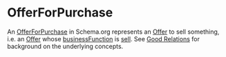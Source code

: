 # OfferForPurchase

An <a class="localLink" href="http://schema.org/OfferForPurchase">OfferForPurchase</a> in Schema.org represents an <a class="localLink" href="http://schema.org/Offer">Offer</a> to sell something, i.e. an <a class="localLink" href="http://schema.org/Offer">Offer</a> whose
<a class="localLink" href="http://schema.org/businessFunction">businessFunction</a> is <a href="http://purl.org/goodrelations/v1#Sell.">sell</a>. See <a href="https://en.wikipedia.org/wiki/GoodRelations">Good Relations</a> for
background on the underlying concepts.
